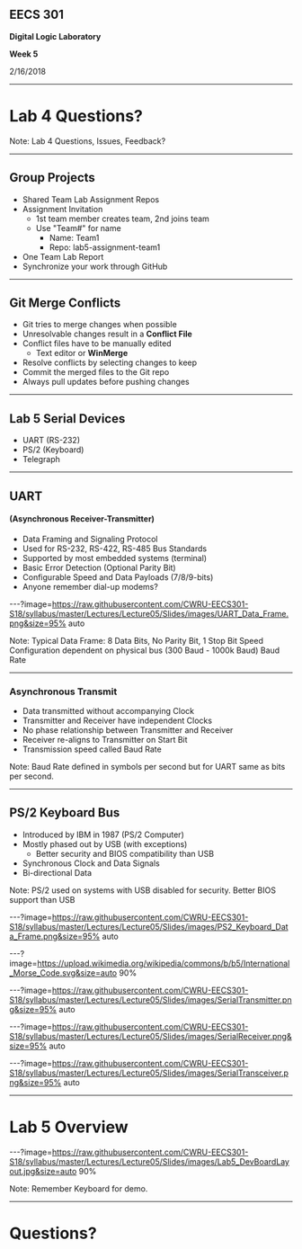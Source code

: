 ## EECS 301

**Digital Logic Laboratory**

**Week 5**

2/16/2018

---

# Lab 4 Questions?

Note:
Lab 4 Questions, Issues, Feedback?

---

## Group Projects

* Shared Team Lab Assignment Repos
* Assignment Invitation
	* 1st team member creates team, 2nd joins team
	* Use "Team#" for name
		* Name: Team1
		* Repo: lab5-assignment-team1
* One Team Lab Report
* Synchronize your work through GitHub


---

## Git Merge Conflicts

* Git tries to merge changes when possible
* Unresolvable changes result in a **Conflict File**
* Conflict files have to be manually edited
	* Text editor or **WinMerge**
* Resolve conflicts by selecting changes to keep
* Commit the merged files to the Git repo
* Always pull updates before pushing changes

---

## Lab 5 Serial Devices

* UART (RS-232)
* PS/2 (Keyboard)
* Telegraph

---

## UART
#### (Asynchronous Receiver-Transmitter)

* Data Framing and Signaling Protocol
* Used for RS-232, RS-422, RS-485 Bus Standards
* Supported by most embedded systems (terminal)
* Basic Error Detection (Optional Parity Bit)
* Configurable Speed and Data Payloads (7/8/9-bits)
* Anyone remember dial-up modems?

---?image=https://raw.githubusercontent.com/CWRU-EECS301-S18/syllabus/master/Lectures/Lecture05/Slides/images/UART_Data_Frame.png&size=95% auto

Note:
Typical Data Frame: 8 Data Bits, No Parity Bit, 1 Stop Bit
Speed Configuration dependent on physical bus (300 Baud - 1000k Baud)
Baud Rate 

---

### Asynchronous Transmit

* Data transmitted without accompanying Clock
* Transmitter and Receiver have independent Clocks
* No phase relationship between Transmitter and Receiver
* Receiver re-aligns to Transmitter on Start Bit
* Transmission speed called Baud Rate

Note:
Baud Rate defined in symbols per second but for UART same as bits per second.

---

## PS/2 Keyboard Bus

* Introduced by IBM in 1987 (PS/2 Computer)
* Mostly phased out by USB (with exceptions)
	* Better security and BIOS compatibility than USB
* Synchronous Clock and Data Signals
* Bi-directional Data

Note:
PS/2 used on systems with USB disabled for security.
Better BIOS support than USB

---?image=https://raw.githubusercontent.com/CWRU-EECS301-S18/syllabus/master/Lectures/Lecture05/Slides/images/PS2_Keyboard_Data_Frame.png&size=95% auto


---?image=https://upload.wikimedia.org/wikipedia/commons/b/b5/International_Morse_Code.svg&size=auto 90%


---?image=https://raw.githubusercontent.com/CWRU-EECS301-S18/syllabus/master/Lectures/Lecture05/Slides/images/SerialTransmitter.png&size=95% auto

---?image=https://raw.githubusercontent.com/CWRU-EECS301-S18/syllabus/master/Lectures/Lecture05/Slides/images/SerialReceiver.png&size=95% auto

---?image=https://raw.githubusercontent.com/CWRU-EECS301-S18/syllabus/master/Lectures/Lecture05/Slides/images/SerialTransceiver.png&size=95% auto


---

# Lab 5 Overview

---?image=https://raw.githubusercontent.com/CWRU-EECS301-S18/syllabus/master/Lectures/Lecture05/Slides/images/Lab5_DevBoardLayout.jpg&size=auto 90%

Note:
Remember Keyboard for demo.

---

# Questions?
